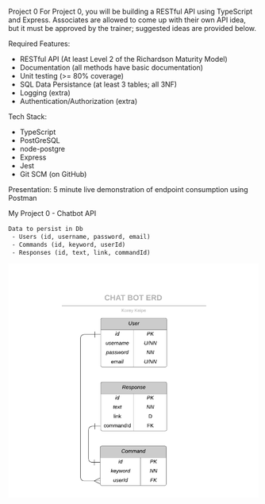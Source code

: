 Project 0
For Project 0, you will be building a RESTful API using TypeScript and Express. Associates are allowed to come up with their own API idea, but it must be approved by the trainer; suggested ideas are provided below.

Required Features:
  - RESTful API (At least Level 2 of the Richardson Maturity Model)
  - Documentation (all methods have basic documentation)
  - Unit testing (>= 80% coverage)
  - SQL Data Persistance (at least 3 tables; all 3NF)
  - Logging (extra)
  - Authentication/Authorization (extra)

Tech Stack:
  - TypeScript
  - PostGreSQL
  - node-postgre
  - Express
  - Jest
  - Git SCM (on GitHub)

Presentation:
 5 minute live demonstration of endpoint consumption using Postman

My Project 0 - Chatbot API

	Data to persist in Db
	 - Users (id, username, password, email)
	 - Commands (id, keyword, userId)
	 - Responses (id, text, link, commandId)
	 
![ChatBotERD](https://github.com/200406-java-react-usf/korey_keipe_p0/blob/master/images/ChatBotERD.png)
